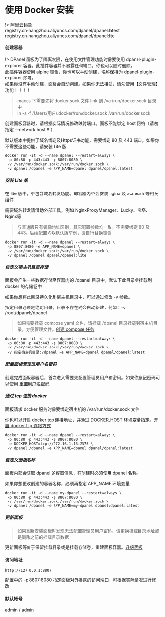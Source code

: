 # 使用 Docker 安装

!> 阿里云镜像 \
registry.cn-hangzhou.aliyuncs.com/dpanel/dpanel:latest \
registry.cn-hangzhou.aliyuncs.com/dpanel/dpanel:lite


#### 创建容器


!> DPanel 面板为了隔离权限，在使用文件管理功能时需要使用 dpanel-plugin-explorer 容器。此插件容器并不暴露任何端口，你也可以随时删除。\
此插件容器使用 alpine 镜像，你也可以手动创建，名称保持为 dpanel-plugin-explorer 即可。\
如果你没有手动创建，面板会自动创建。如果你无法接受，请勿使用【文件管理】功能！！！！

> macos 下需要先将 docker.sock 文件 link 到 /var/run/docker.sock 目录中 \
> ln -s -f /Users/用户/.docker/run/docker.sock /var/run/docker.sock

创建面板容器时，请根据实际情况修改映射端口。面板不能绑定 host 网络（请勿指定 --network host !!!）

默认版本中提供了域名绑定及Https证书功能，需要绑定 80 及 443 端口。如果你不需要这些功能，请安装 Lite 版

```
docker run -it -d --name dpanel --restart=always \
 -p 80:80 -p 443:443 -p 8807:8080 \
 -v /var/run/docker.sock:/var/run/docker.sock \
 -v dpanel:/dpanel -e APP_NAME=dpanel dpanel/dpanel:latest
```

##### 安装 Lite 版

在 lite 版中，不包含域名转发功能。即容器内不会安装 nginx 及 acme.sh 等相关组件

需要域名转发请借助外部工具，例如 NginxProxyManager、Lucky、宝塔、Nginx等

> 与普通版只有镜像地址区别，其它配置参数均一致。不需要绑定 80 及 443。后续配置均以默认版举例，请自行替换镜像

```
docker run -it -d --name dpanel --restart=always \
 -p 8807:8080 -e APP_NAME=dpanel \
 -v /var/run/docker.sock:/var/run/docker.sock \
 -v dpanel:/dpanel dpanel/dpanel:lite
 ```

##### 自定义宿主机目录存储

面板会产生一些数据存储至容器内的 /dpanel 目录中，默认下此目录会挂载到 docker 的存储卷中

如果你想将此目录持久化到宿主机目录中，可以通过修改 -v 参数。

指定目录必须是绝对目录，目录不存在时会自动新建，例如：-v /root/dpanel:/dpanel 

> 如果需要挂载 compose yaml 文件，请挂载 /dpanel 目录挂载到宿主机目录，方便管理文件。[创建 compose 任务](zh-cn/manual/compose/create?id=通过挂载存储路径的方式创建)

```
docker run -it -d --name dpanel --restart=always \
 -p 80:80 -p 443:443 -p 8807:8080 \
 -v /var/run/docker.sock:/var/run/docker.sock \
 -v 指定宿主机目录:/dpanel -e APP_NAME=dpanel dpanel/dpanel:latest
```


##### 配置面板管理员用户名密码

创建完成面板容器后，首次进入需要先配置管理员用户和密码。如果你忘记密码可以使用 [重置用户名密码](/zh-cn/install/ctrl?id=重置管理员用户)


##### 通过 tcp 连接 docker

面板请求 docker 服务时需要绑定宿主机的 /var/run/docker.sock 文件

你也可以开启 docker tcp 连接地址，并通过 DOCKER_HOST 环境变量指定。[开启 docker tcp 连接方式](zh-cn/manual/system/remote)

```
docker run -it -d --name dpanel --restart=always \
 -p 80:80 -p 443:443 -p 8807:8080 \
 -e DOCKER_HOST=tcp://172.16.1.13:2375 \
 -v dpanel:/dpanel -e APP_NAME=dpanel dpanel/dpanel:latest
```


##### 自定义面板名称

面板内部会获取 dpanel 的容器信息，在创建时必须使用 dpanel 名称。

如果你想更改创建的容器名称，必须再指定 APP_NAME 环境变量

```
docker run -it -d --name my-dpanel --restart=always \
 -p 80:80 -p 443:443 -p 8807:8080 \
 -v /var/run/docker.sock:/var/run/docker.sock \
 -v dpanel:/dpanel -e APP_NAME=my-dpanel dpanel/dpanel:latest
```

##### 更新面板

> 如果重新安装面板时发现无法配置管理员用户密码，请更换挂载目录地址或是删除之前的挂载目录数据

更新面板等价于保留挂载目录或是挂载存储卷，重建面板容器。[升级面板](/zh-cn/manual/container/update)

#### 访问地址

```
http://127.0.0.1:8807
```

配置中的 -p 8807:8080 指定面板对外暴露的访问端口，可根据实际情况进行修改

#### 默认帐号 

admin / admin

